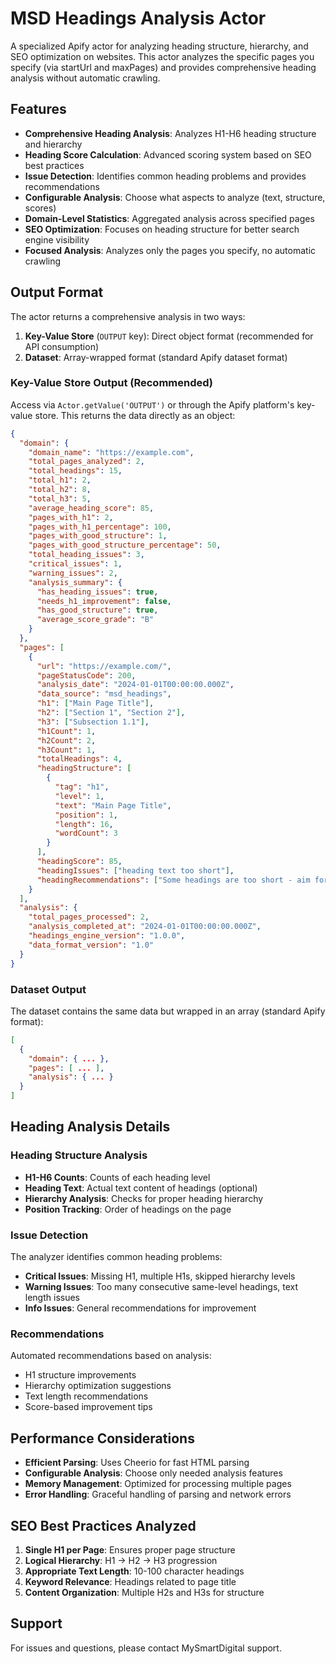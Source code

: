# MSD Headings Analysis Actor

A specialized Apify actor for analyzing heading structure, hierarchy, and SEO optimization on websites. This actor analyzes the specific pages you specify (via startUrl and maxPages) and provides comprehensive heading analysis without automatic crawling.

## Features

- **Comprehensive Heading Analysis**: Analyzes H1-H6 heading structure and hierarchy
- **Heading Score Calculation**: Advanced scoring system based on SEO best practices
- **Issue Detection**: Identifies common heading problems and provides recommendations
- **Configurable Analysis**: Choose what aspects to analyze (text, structure, scores)
- **Domain-Level Statistics**: Aggregated analysis across specified pages
- **SEO Optimization**: Focuses on heading structure for better search engine visibility
- **Focused Analysis**: Analyzes only the pages you specify, no automatic crawling

## Output Format

The actor returns a comprehensive analysis in two ways:

1. **Key-Value Store** (`OUTPUT` key): Direct object format (recommended for API consumption)
2. **Dataset**: Array-wrapped format (standard Apify dataset format)

### Key-Value Store Output (Recommended)

Access via `Actor.getValue('OUTPUT')` or through the Apify platform's key-value store. This returns the data directly as an object:

```json
{
  "domain": {
    "domain_name": "https://example.com",
    "total_pages_analyzed": 2,
    "total_headings": 15,
    "total_h1": 2,
    "total_h2": 8,
    "total_h3": 5,
    "average_heading_score": 85,
    "pages_with_h1": 2,
    "pages_with_h1_percentage": 100,
    "pages_with_good_structure": 1,
    "pages_with_good_structure_percentage": 50,
    "total_heading_issues": 3,
    "critical_issues": 1,
    "warning_issues": 2,
    "analysis_summary": {
      "has_heading_issues": true,
      "needs_h1_improvement": false,
      "has_good_structure": true,
      "average_score_grade": "B"
    }
  },
  "pages": [
    {
      "url": "https://example.com/",
      "pageStatusCode": 200,
      "analysis_date": "2024-01-01T00:00:00.000Z",
      "data_source": "msd_headings",
      "h1": ["Main Page Title"],
      "h2": ["Section 1", "Section 2"],
      "h3": ["Subsection 1.1"],
      "h1Count": 1,
      "h2Count": 2,
      "h3Count": 1,
      "totalHeadings": 4,
      "headingStructure": [
        {
          "tag": "h1",
          "level": 1,
          "text": "Main Page Title",
          "position": 1,
          "length": 16,
          "wordCount": 3
        }
      ],
      "headingScore": 85,
      "headingIssues": ["heading text too short"],
      "headingRecommendations": ["Some headings are too short - aim for 10-100 characters"]
    }
  ],
  "analysis": {
    "total_pages_processed": 2,
    "analysis_completed_at": "2024-01-01T00:00:00.000Z",
    "headings_engine_version": "1.0.0",
    "data_format_version": "1.0"
  }
}
```

### Dataset Output

The dataset contains the same data but wrapped in an array (standard Apify format):

```json
[
  {
    "domain": { ... },
    "pages": [ ... ],
    "analysis": { ... }
  }
]
```

## Heading Analysis Details

### Heading Structure Analysis
- **H1-H6 Counts**: Counts of each heading level
- **Heading Text**: Actual text content of headings (optional)
- **Hierarchy Analysis**: Checks for proper heading hierarchy
- **Position Tracking**: Order of headings on the page

### Issue Detection
The analyzer identifies common heading problems:

- **Critical Issues**: Missing H1, multiple H1s, skipped hierarchy levels
- **Warning Issues**: Too many consecutive same-level headings, text length issues
- **Info Issues**: General recommendations for improvement

### Recommendations
Automated recommendations based on analysis:
- H1 structure improvements
- Hierarchy optimization suggestions
- Text length recommendations
- Score-based improvement tips

## Performance Considerations

- **Efficient Parsing**: Uses Cheerio for fast HTML parsing
- **Configurable Analysis**: Choose only needed analysis features
- **Memory Management**: Optimized for processing multiple pages
- **Error Handling**: Graceful handling of parsing and network errors

## SEO Best Practices Analyzed

1. **Single H1 per Page**: Ensures proper page structure
2. **Logical Hierarchy**: H1 → H2 → H3 progression
3. **Appropriate Text Length**: 10-100 character headings
4. **Keyword Relevance**: Headings related to page title
5. **Content Organization**: Multiple H2s and H3s for structure

## Support

For issues and questions, please contact MySmartDigital support.